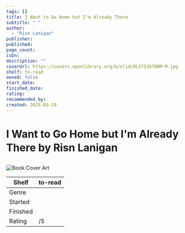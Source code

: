 ```yaml
---
tags: []
title: I Want to Go Home but I'm Already There
subtitle: " "
author:
  - "Risn Lanigan"
publisher: 
published: 
page_count: 
isbn: 
description: ""
coverUrl: https://covers.openlibrary.org/b/olid/OL57516780M-M.jpg
shelf: to-read
owned: false
start_date: 
finished_date: 
rating: 
recommended_by: 
created: 2025-03-19
---
```


# I Want to Go Home but I'm Already There by Risn Lanigan

![Book Cover Art](https://covers.openlibrary.org/b/olid/OL57516780M-M.jpg)

| Shelf | to-read |
| --- | --- |
| Genre |  |
| Started |  |
| Finished |  |
| Rating | /5 |

